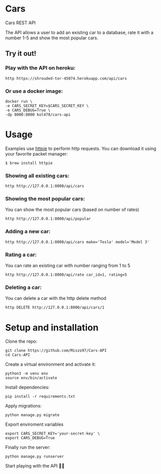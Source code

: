 # Cars
Cars REST API

The API allows a user to add an existing car to a database, rate it with a number 1-5 and show the most popular cars.

## Try it out!

### Play with the API on heroku:
```
http https://shrouded-tor-45074.herokuapp.com/api/cars
```
### Or use a docker image:
```
docker run \
-e CARS_SECRET_KEY=$CARS_SECRET_KEY \
-e CARS_DEBUG=True \
-dp 8000:8000 kol478/cars-api
```


# Usage

Examples use [httpie](https://httpie.io) to perform http requests.
You can download it using your favorite packet manager:

```$ brew install httpie```




### Showing all existing cars:
```
http http://127.0.0.1:8000/api/cars
```

### Showing the most popular cars:
You can show the most popular cars (based on number of rates)

```
http http://127.0.0.1:8000/api/popular
```

### Adding a new car:
```
http http://127.0.0.1:8000/api/cars make='Tesla' model='Model 3'
```

### Rating a car:

You can rate an existing car with number ranging from 1 to 5

```
http http://127.0.0.1:8000/api/rate car_id=1, rating=5
```

### Deleting a car:

You can delete a car with the http delete method

```
http DELETE http://127.0.0.1:8000/api/cars/1
```

# Setup and installation

Clone the repo:
```
git clone https://github.com/Miszo97/Cars-API
cd Cars-API
```

Create a virtual environment and activate it:
```
python3 -m venv env
source env/bin/activate
```
Install dependencies:
```
pip install -r requirements.txt
```

Apply migrations:
```
python manage.py migrate
```
Export enviroment variables

```
export CARS_SECRET_KEY='your-secret-key' \
export CARS_DEBUG=True
```

Finally run the server:
```
python manage.py runserver
```

Start playing with the API 🙌🏻
